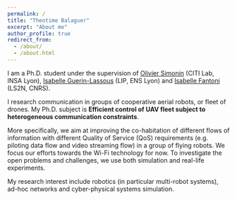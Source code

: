 ```yaml
---
permalink: /
title: "Theotime Balaguer"
excerpt: "About me"
author_profile: true
redirect_from: 
  - /about/
  - /about.html
---
```


I am a Ph.D. student under the supervision of [Olivier Simonin](http://perso.citi-lab.fr/osimonin/) (CITI Lab, INSA Lyon), [Isabelle Guerin-Lassous](https://perso.ens-lyon.fr/isabelle.guerin-lassous/) (LIP, ENS Lyon) and [Isabelle Fantoni](https://pagesperso.ls2n.fr/~fantoni-i/index.html) (LS2N, CNRS).

I research communication in groups of cooperative aerial robots, or fleet of drones. My Ph.D. subject is **Efficient control of UAV fleet subject to heterogeneous communication constraints**. 

More specifically, we aim at improving the co-habitation of different flows of information with different Quality of Service (QoS) requirements (e.g. piloting data flow and video streaming flow) in a group of flying robots. We focus our efforts towards the Wi-Fi technology for now. To investigate the open problems and challenges, we use both simulation and real-life experiments.

My research interest include robotics (in particular multi-robot systems), ad-hoc networks and cyber-physical systems simulation.